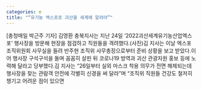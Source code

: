 ```yaml
---
categories: e
title: "“유기농 엑스포로 괴산을 세계에 알려야”"
---
```

[충청매일 박근주 기자] 김영환 충북지사는 지난 24일 ‘2022괴산세계유기농산업엑스포’ 행사장을 방문해 현장을 점검하고 직원들을 격려했다.(사진)김 지사는 이날 엑스포 조직위원회 사무실을 들려 반주현 조직위 사무총장으로부터 준비 상황을 보고 받았다.이어 행사장 구석구석을 돌며 꼼꼼히 살핀 뒤 코로나19 방역과 괴산 관광자원 홍보 등에 노력해 달라고 당부했다.김 지사는 “26일부터 실외 마스크 착용 의무가 전면 해제되는데 행사장을 찾는 관람객 안전에 각별히 신경을 써 달라”며 “조직위 직원들 건강도 철저히 챙기고 어려운 점이 있으면